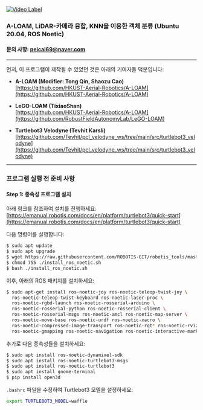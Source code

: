 
[![Video Label](http://img.youtube.com/vi/v_56GsGXoVQ/0.jpg)](https://youtu.be/v_56GsGXoVQ)






### A-LOAM, LiDAR-카메라 융합, KNN을 이용한 객체 분류 (Ubuntu 20.04, ROS Noetic)

#### 문의 사항: peicai69@naver.com

---

먼저, 이 프로그램이 제작될 수 있었던 것은 아래의 기여자들 덕분입니다:

- **A-LOAM (Modifier: Tong Qin, Shaozu Cao)**  
  [https://github.com/HKUST-Aerial-Robotics/A-LOAM](https://github.com/HKUST-Aerial-Robotics/A-LOAM)

- **LeGO-LOAM (TixiaoShan)**  
  [https://github.com/HKUST-Aerial-Robotics/A-LOAM](https://github.com/RobustFieldAutonomyLab/LeGO-LOAM)

- **Turtlebot3 Velodyne (Tevhit Karsli)**  
  [https://github.com/Tevhit/pcl_velodyne_ws/tree/main/src/turtlebot3_velodyne](https://github.com/Tevhit/pcl_velodyne_ws/tree/main/src/turtlebot3_velodyne)


---

### 프로그램 실행 전 준비 사항

#### Step 1: 종속성 프로그램 설치

아래 링크를 참조하여 설치를 진행하세요:  
[https://emanual.robotis.com/docs/en/platform/turtlebot3/quick-start](https://emanual.robotis.com/docs/en/platform/turtlebot3/quick-start)

다음 명령어를 실행합니다:

```bash
$ sudo apt update
$ sudo apt upgrade
$ wget https://raw.githubusercontent.com/ROBOTIS-GIT/robotis_tools/master/install_ros_noetic.sh
$ chmod 755 ./install_ros_noetic.sh 
$ bash ./install_ros_noetic.sh
```

이후, 아래의 ROS 패키지를 설치하세요:

```bash
$ sudo apt-get install ros-noetic-joy ros-noetic-teleop-twist-joy \
  ros-noetic-teleop-twist-keyboard ros-noetic-laser-proc \
  ros-noetic-rgbd-launch ros-noetic-rosserial-arduino \
  ros-noetic-rosserial-python ros-noetic-rosserial-client \
  ros-noetic-rosserial-msgs ros-noetic-amcl ros-noetic-map-server \
  ros-noetic-move-base ros-noetic-urdf ros-noetic-xacro \
  ros-noetic-compressed-image-transport ros-noetic-rqt* ros-noetic-rviz \
  ros-noetic-gmapping ros-noetic-navigation ros-noetic-interactive-markers
```

추가로 다음 종속성들을 설치하세요:

```bash
$ sudo apt install ros-noetic-dynamixel-sdk
$ sudo apt install ros-noetic-turtlebot3-msgs
$ sudo apt install ros-noetic-turtlebot3
$ sudo apt install gnome-terminal
$ pip install open3d
```

`.bashrc` 파일을 수정하여 Turtlebot3 모델을 설정하세요:

```bash
export TURTLEBOT3_MODEL=waffle
```
